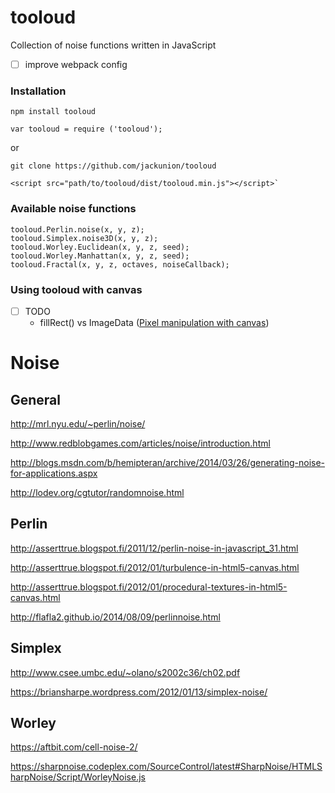 # tooloud
Collection of noise functions written in JavaScript
- [ ] improve webpack config

### Installation

```
npm install tooloud

var tooloud = require ('tooloud');
```

or 

```
git clone https://github.com/jackunion/tooloud

<script src="path/to/tooloud/dist/tooloud.min.js"></script>`
```

### Available noise functions

```
tooloud.Perlin.noise(x, y, z);
tooloud.Simplex.noise3D(x, y, z);
tooloud.Worley.Euclidean(x, y, z, seed);
tooloud.Worley.Manhattan(x, y, z, seed);
tooloud.Fractal(x, y, z, octaves, noiseCallback);
```

### Using tooloud with canvas
- [ ] TODO
  - fillRect() vs ImageData ([Pixel manipulation with canvas](https://developer.mozilla.org/en-US/docs/Web/API/Canvas_API/Tutorial/Pixel_manipulation_with_canvas))

# Noise

## General
http://mrl.nyu.edu/~perlin/noise/

http://www.redblobgames.com/articles/noise/introduction.html

http://blogs.msdn.com/b/hemipteran/archive/2014/03/26/generating-noise-for-applications.aspx

http://lodev.org/cgtutor/randomnoise.html

## Perlin
http://asserttrue.blogspot.fi/2011/12/perlin-noise-in-javascript_31.html

http://asserttrue.blogspot.fi/2012/01/turbulence-in-html5-canvas.html

http://asserttrue.blogspot.fi/2012/01/procedural-textures-in-html5-canvas.html

http://flafla2.github.io/2014/08/09/perlinnoise.html

## Simplex
http://www.csee.umbc.edu/~olano/s2002c36/ch02.pdf

https://briansharpe.wordpress.com/2012/01/13/simplex-noise/

## Worley
https://aftbit.com/cell-noise-2/

https://sharpnoise.codeplex.com/SourceControl/latest#SharpNoise/HTMLSharpNoise/Script/WorleyNoise.js
